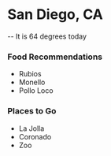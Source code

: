 # San Diego, CA
-- It is 64 degrees today

### Food Recommendations
- Rubios
- Monello
- Pollo Loco


### Places to Go
- La Jolla
- Coronado
- Zoo
